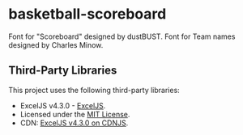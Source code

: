 # basketball-scoreboard

Font for "Scoreboard" designed by dustBUST.
Font for Team names designed by Charles Minow.

## Third-Party Libraries

This project uses the following third-party libraries:

- ExcelJS v4.3.0 - [ExcelJS](https://github.com/exceljs/exceljs).
- Licensed under the [MIT License](https://opensource.org/licenses/MIT).
- CDN: [ExcelJS v4.3.0 on CDNJS](https://cdnjs.cloudflare.com/ajax/libs/exceljs/4.3.0/exceljs.min.js).
